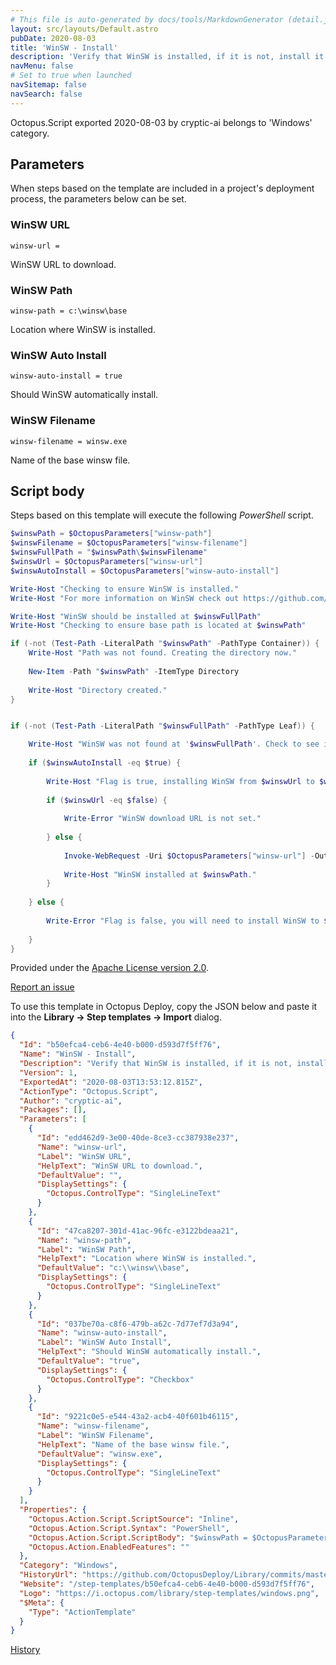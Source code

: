 ```yaml
---
# This file is auto-generated by docs/tools/MarkdownGenerator (detail.js)
layout: src/layouts/Default.astro
pubDate: 2020-08-03
title: 'WinSW - Install'
description: 'Verify that WinSW is installed, if it is not, install it.'
navMenu: false
# Set to true when launched
navSitemap: false
navSearch: false
---
```


Octopus.Script exported 2020-08-03 by cryptic-ai belongs to 'Windows' category.

## Parameters

When steps based on the template are included in a project's deployment process, the parameters below can be set.


<div class="param">

### WinSW URL

`winsw-url = `

WinSW URL to download.

</div>
        
<div class="param">

### WinSW Path

`winsw-path = c:\winsw\base`

Location where WinSW is installed.

</div>
        
<div class="param">

### WinSW Auto Install

`winsw-auto-install = true`

Should WinSW automatically install.

</div>
        
<div class="param">

### WinSW Filename

`winsw-filename = winsw.exe`

Name of the base winsw file.

</div>
        

## Script body

Steps based on this template will execute the following *PowerShell* script.

```powershell
$winswPath = $OctopusParameters["winsw-path"]
$winswFilename = $OctopusParameters["winsw-filename"]
$winswFullPath = "$winswPath\$winswFilename"
$winswUrl = $OctopusParameters["winsw-url"]
$winswAutoInstall = $OctopusParameters["winsw-auto-install"]

Write-Host "Checking to ensure WinSW is installed."
Write-Host "For more information on WinSW check out https://github.com/winsw/winsw"

Write-Host "WinSW should be installed at $winswFullPath"
Write-Host "Checking to ensure base path is located at $winswPath"

if (-not (Test-Path -LiteralPath "$winswPath" -PathType Container)) {
	Write-Host "Path was not found. Creating the directory now."
    
    New-Item -Path "$winswPath" -ItemType Directory
    
    Write-Host "Directory created."
}


if (-not (Test-Path -LiteralPath "$winswFullPath" -PathType Leaf)) {

	Write-Host "WinSW was not found at '$winswFullPath'. Check to see if auto install flag is true."
    
    if ($winswAutoInstall -eq $true) {
    	
        Write-Host "Flag is true, installing WinSW from $winswUrl to $winswFullPath"
        
        if ($winswUrl -eq $false) {
        	
            Write-Error "WinSW download URL is not set."
            
        } else {
        	
            Invoke-WebRequest -Uri $OctopusParameters["winsw-url"] -OutFile "$winswFullPath"
        
        	Write-Host "WinSW installed at $winswPath."
        }
        
    } else {
    	
        Write-Error "Flag is false, you will need to install WinSW to $winswFullPath."
        
    }
}
```

Provided under the [Apache License version 2.0](https://github.com/OctopusDeploy/Library/blob/master/LICENSE.txt).

[Report an issue](https://github.com/OctopusDeploy/Library/issues/new?assignees=&labels=&projects=&template=bug-report.yml&title=Issue%20with%20WinSW%20-%20Install&step-template=WinSW%20-%20Install)

<div class="get-json">

To use this template in Octopus Deploy, copy the JSON below and paste it into the **Library → Step templates → Import** dialog.

```json
{
  "Id": "b50efca4-ceb6-4e40-b000-d593d7f5ff76",
  "Name": "WinSW - Install",
  "Description": "Verify that WinSW is installed, if it is not, install it.",
  "Version": 1,
  "ExportedAt": "2020-08-03T13:53:12.815Z",
  "ActionType": "Octopus.Script",
  "Author": "cryptic-ai",
  "Packages": [],
  "Parameters": [
    {
      "Id": "edd462d9-3e00-40de-8ce3-cc387938e237",
      "Name": "winsw-url",
      "Label": "WinSW URL",
      "HelpText": "WinSW URL to download.",
      "DefaultValue": "",
      "DisplaySettings": {
        "Octopus.ControlType": "SingleLineText"
      }
    },
    {
      "Id": "47ca8207-301d-41ac-96fc-e3122bdeaa21",
      "Name": "winsw-path",
      "Label": "WinSW Path",
      "HelpText": "Location where WinSW is installed.",
      "DefaultValue": "c:\\winsw\\base",
      "DisplaySettings": {
        "Octopus.ControlType": "SingleLineText"
      }
    },
    {
      "Id": "037be70a-c8f6-479b-a62c-7d77ef7d3a94",
      "Name": "winsw-auto-install",
      "Label": "WinSW Auto Install",
      "HelpText": "Should WinSW automatically install.",
      "DefaultValue": "true",
      "DisplaySettings": {
        "Octopus.ControlType": "Checkbox"
      }
    },
    {
      "Id": "9221c0e5-e544-43a2-acb4-40f601b46115",
      "Name": "winsw-filename",
      "Label": "WinSW Filename",
      "HelpText": "Name of the base winsw file.",
      "DefaultValue": "winsw.exe",
      "DisplaySettings": {
        "Octopus.ControlType": "SingleLineText"
      }
    }
  ],
  "Properties": {
    "Octopus.Action.Script.ScriptSource": "Inline",
    "Octopus.Action.Script.Syntax": "PowerShell",
    "Octopus.Action.Script.ScriptBody": "$winswPath = $OctopusParameters[\"winsw-path\"]\n$winswFilename = $OctopusParameters[\"winsw-filename\"]\n$winswFullPath = \"$winswPath\\$winswFilename\"\n$winswUrl = $OctopusParameters[\"winsw-url\"]\n$winswAutoInstall = $OctopusParameters[\"winsw-auto-install\"]\n\nWrite-Host \"Checking to ensure WinSW is installed.\"\nWrite-Host \"For more information on WinSW check out https://github.com/winsw/winsw\"\n\nWrite-Host \"WinSW should be installed at $winswFullPath\"\nWrite-Host \"Checking to ensure base path is located at $winswPath\"\n\nif (-not (Test-Path -LiteralPath \"$winswPath\" -PathType Container)) {\n\tWrite-Host \"Path was not found. Creating the directory now.\"\n    \n    New-Item -Path \"$winswPath\" -ItemType Directory\n    \n    Write-Host \"Directory created.\"\n}\n\n\nif (-not (Test-Path -LiteralPath \"$winswFullPath\" -PathType Leaf)) {\n\n\tWrite-Host \"WinSW was not found at '$winswFullPath'. Check to see if auto install flag is true.\"\n    \n    if ($winswAutoInstall -eq $true) {\n    \t\n        Write-Host \"Flag is true, installing WinSW from $winswUrl to $winswFullPath\"\n        \n        if ($winswUrl -eq $false) {\n        \t\n            Write-Error \"WinSW download URL is not set.\"\n            \n        } else {\n        \t\n            Invoke-WebRequest -Uri $OctopusParameters[\"winsw-url\"] -OutFile \"$winswFullPath\"\n        \n        \tWrite-Host \"WinSW installed at $winswPath.\"\n        }\n        \n    } else {\n    \t\n        Write-Error \"Flag is false, you will need to install WinSW to $winswFullPath.\"\n        \n    }\n}",
    "Octopus.Action.EnabledFeatures": ""
  },
  "Category": "Windows",
  "HistoryUrl": "https://github.com/OctopusDeploy/Library/commits/master/step-templates//opt/buildagent/work/75443764cd38076d/step-templates/winsw-install.json",
  "Website": "/step-templates/b50efca4-ceb6-4e40-b000-d593d7f5ff76",
  "Logo": "https://i.octopus.com/library/step-templates/windows.png",
  "$Meta": {
    "Type": "ActionTemplate"
  }
}
```

[History](https://github.com/OctopusDeploy/Library/commits/master/step-templates/https://github.com/OctopusDeploy/Library/commits/master/step-templates//opt/buildagent/work/75443764cd38076d/step-templates/winsw-install.json)

</div>
